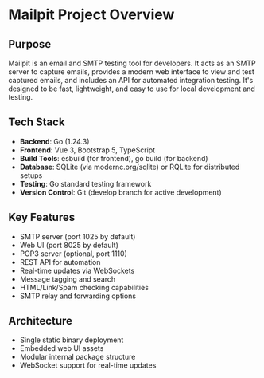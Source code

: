 # Mailpit Project Overview

## Purpose
Mailpit is an email and SMTP testing tool for developers. It acts as an SMTP server to capture emails, provides a modern web interface to view and test captured emails, and includes an API for automated integration testing. It's designed to be fast, lightweight, and easy to use for local development and testing.

## Tech Stack
- **Backend**: Go (1.24.3)
- **Frontend**: Vue 3, Bootstrap 5, TypeScript
- **Build Tools**: esbuild (for frontend), go build (for backend)
- **Database**: SQLite (via modernc.org/sqlite) or RQLite for distributed setups
- **Testing**: Go standard testing framework
- **Version Control**: Git (develop branch for active development)

## Key Features
- SMTP server (port 1025 by default)
- Web UI (port 8025 by default)
- POP3 server (optional, port 1110)
- REST API for automation
- Real-time updates via WebSockets
- Message tagging and search
- HTML/Link/Spam checking capabilities
- SMTP relay and forwarding options

## Architecture
- Single static binary deployment
- Embedded web UI assets
- Modular internal package structure
- WebSocket support for real-time updates
